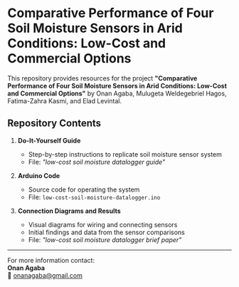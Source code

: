 # Comparative Performance of Four Soil Moisture Sensors in Arid Conditions: Low-Cost and Commercial Options

This repository provides resources for the project **"Comparative Performance of Four Soil Moisture Sensors in Arid Conditions: Low-Cost and Commercial Options"** by Onan Agaba, Mulugeta Weldegebriel Hagos, Fatima-Zahra Kasmi, and Elad Levintal.

## Repository Contents

1. **Do-It-Yourself Guide**
   - Step-by-step instructions to replicate soil moisture sensor system  
   - File: *"low-cost soil moisture datalogger guide"*

2. **Arduino Code**
   - Source code for operating the system  
   - File: `low-cost-soil-moisture-datalogger.ino`

3. **Connection Diagrams and Results**
   - Visual diagrams for wiring and connecting sensors  
   - Initial findings and data from the sensor comparisons
   - File: *"low-cost soil moisture datalogger brief paper"*

---

For more information contact:  
**Onan Agaba**  
📧 onanagaba@gmail.com

